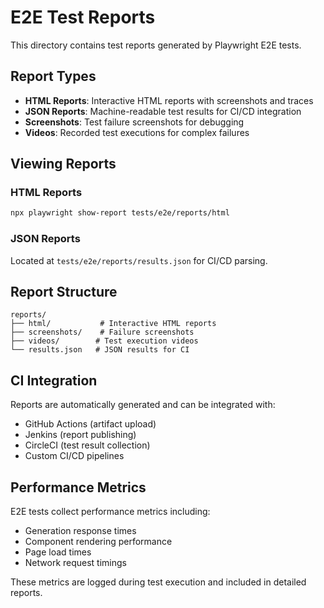 # E2E Test Reports

This directory contains test reports generated by Playwright E2E tests.

## Report Types

- **HTML Reports**: Interactive HTML reports with screenshots and traces
- **JSON Reports**: Machine-readable test results for CI/CD integration
- **Screenshots**: Test failure screenshots for debugging
- **Videos**: Recorded test executions for complex failures

## Viewing Reports

### HTML Reports

```bash
npx playwright show-report tests/e2e/reports/html
```

### JSON Reports

Located at `tests/e2e/reports/results.json` for CI/CD parsing.

## Report Structure

```
reports/
├── html/           # Interactive HTML reports
├── screenshots/    # Failure screenshots
├── videos/        # Test execution videos
└── results.json   # JSON results for CI
```

## CI Integration

Reports are automatically generated and can be integrated with:

- GitHub Actions (artifact upload)
- Jenkins (report publishing)
- CircleCI (test result collection)
- Custom CI/CD pipelines

## Performance Metrics

E2E tests collect performance metrics including:

- Generation response times
- Component rendering performance
- Page load times
- Network request timings

These metrics are logged during test execution and included in detailed reports.
